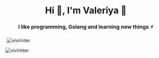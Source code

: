 <h1 align="center">Hi 👋, I'm Valeriya 🐾 </h1> <h3 align="center">I like programming, Golang and learning new things ⚡</h3> <p>&nbsp;<img align="center" src="https://github-readme-stats.vercel.app/api?username=SubochevaValeriya&show_icons=true&locale=en" alt="vivirinter" /></p> <p><img align="left" src="https://github-readme-stats.vercel.app/api/top-langs?username=SubochevaValeriya&show_icons=true&locale=en&layout=compact" alt="vivirinter" /></p>
